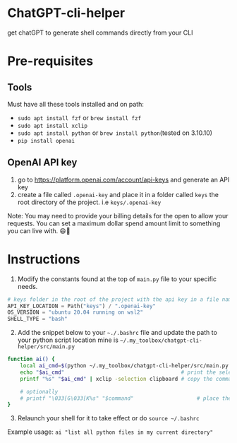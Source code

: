 # ChatGPT-cli-helper

get chatGPT to generate shell commands directly from your CLI

# Pre-requisites

## Tools

Must have all these tools installed and on path:

* `sudo apt install fzf` or `brew install fzf`
* `sudo apt install xclip`
* `sudo apt install python` or `brew install python`(tested on 3.10.10)
* `pip install openai`

## OpenAI API key

1. go to <https://platform.openai.com/account/api-keys> and generate an API key
2. create a file called `.openai-key` and place it in a folder called `keys` the root directory of the project.
i.e `keys/.openai-key`

Note: You may need to provide your billing details for the open to allow your
requests. You can set a maximum dollar spend amount limit to something you can
live with. 😄💸

# Instructions

1. Modify the constants found at the top of `main.py` file to your specific needs.

```python
# keys folder in the root of the project with the api key in a file named `.openai-key`
API_KEY_LOCATION = Path("keys") / ".openai-key"
OS_VERSION = "ubuntu 20.04 running on wsl2"
SHELL_TYPE = "bash"
```

2. Add the snippet below to your `~./.bashrc` file and update the path to your
   python script location mine is `~/.my_toolbox/chatgpt-cli-helper/src/main.py`

```bash
function ai() {
    local ai_cmd=$(python ~/.my_toolbox/chatgpt-cli-helper/src/main.py "$1" | fzf)
    echo "$ai_cmd"                                     # print the selected command
    printf "%s" "$ai_cmd" | xclip -selection clipboard # copy the command to clipboard

    # optionally
    # printf "\033[G\033[K%s" "$command"                    # place the command on the command line buffer
}
```

3. Relaunch your shell for it to take effect or do `source ~/.bashrc`

Example usage: `ai "list all python files in my current directory"`
